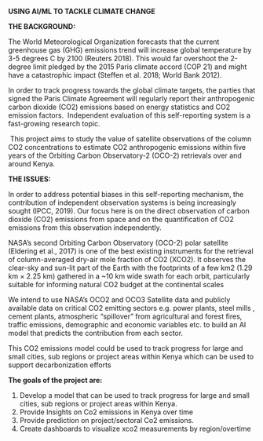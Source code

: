 **USING AI/ML TO TACKLE CLIMATE CHANGE**

**THE BACKGROUND:**

The World Meteorological Organization forecasts that the current greenhouse gas (GHG) emissions trend will increase global temperature by 3-5 degrees C by 2100 (Reuters 2018). This would far overshoot the 2-degree limit pledged by the 2015 Paris climate accord (COP 21) and might have a catastrophic impact (Steffen et al. 2018; World Bank 2012).

In order to track progress towards the global climate targets, the parties that signed the Paris Climate Agreement will regularly report their anthropogenic carbon dioxide (CO2) emissions based on energy statistics and CO2 emission factors.  Independent evaluation of this self-reporting system is a fast-growing research topic.

 This project aims to study the value of satellite observations of the column CO2 concentrations to estimate CO2 anthropogenic emissions within five years of the Orbiting Carbon Observatory-2 (OCO-2) retrievals over and around Kenya. 

**THE ISSUES:**

In order to address potential biases in this self-reporting mechanism, the contribution of independent observation systems is being increasingly sought (IPCC, 2019). Our focus here is on the direct observation of carbon dioxide (CO2) emissions from space and on the quantification of CO2 emissions from this observation independently. 

NASA’s second Orbiting Carbon Observatory (OCO-2) polar satellite (Eldering et al., 2017) is one of the best existing instruments for the retrieval of column-averaged dry-air mole fraction of CO2 (XCO2). It observes the clear-sky and sun-lit part of the Earth with the footprints of a few km2 (1.29 km × 2.25 km) gathered in a ~10 km wide swath for each orbit, particularly suitable for informing natural CO2 budget at the continental scales

We intend to use NASA’s OCO2 and OCO3 Satellite data and publicly available data on critical CO2 emitting sectors e.g. power plants, steel mills , cement plants, atmospheric “spillover” from agricultural and forest fires, traffic emissions, demographic and economic variables etc. to build an AI model that predicts the contribution from each sector. 

This CO2 emissions model could be used to track progress for large and small cities, sub regions or project areas within Kenya which can be used to support decarbonization efforts

**The goals of the project are:**

1. Develop a model that can be used to track progress for large and small cities, sub regions or project areas within Kenya. 
2. Provide Insights on Co2 emissions in Kenya over time 
3. Provide prediction on project/sectoral Co2 emissions.
4. Create dashboards to visualize xco2 measurements by region/overtime

